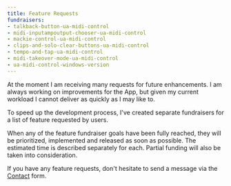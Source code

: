 ```yaml
---
title: Feature Requests
fundraisers:
- talkback-button-ua-midi-control
- midi-inputampoutput-chooser-ua-midi-control
- mackie-control-ua-midi-control
- clips-and-solo-clear-buttons-ua-midi-control
- tempo-and-tap-ua-midi-control
- midi-takeover-mode-ua-midi-control
- ua-midi-control-windows-version
---
```


At the moment I am receiving many requests for future enhancements. I am always working on improvements for the App, but given my current workload I cannot deliver as quickly as I may like to.

To speed up the development process, I've created separate fundraisers for a list of feature requested by users.

When any of the feature fundraiser goals have been fully reached, they will be prioritized, implemented and released as soon as possible. The estimated time is described separately for each. 
Partial funding will also be taken into consideration.

If you have any feature requests, don't hesitate to send a message via the [Contact](https://www.raduvarga.com/contact) form.